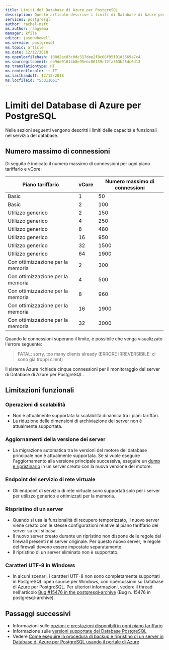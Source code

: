 ```yaml
---
title: Limiti del Database di Azure per PostgreSQL
description: Questo articolo descrive i limiti di Database di Azure per PostgreSQL, ad esempio il numero di connessioni e le opzioni del motore di archiviazione.
services: postgresql
author: rachel-msft
ms.author: raagyema
manager: kfile
editor: jasonwhowell
ms.service: postgresql
ms.topic: article
ms.date: 12/12/2018
ms.openlocfilehash: 108d2ac83c0dc317dee2f8c66f95f01d3569a7c4
ms.sourcegitcommit: eb9dd01614b8e95ebc06139c72fa563b25dc6d13
ms.translationtype: HT
ms.contentlocale: it-IT
ms.lasthandoff: 12/12/2018
ms.locfileid: "53311661"
---
```

# <a name="limitations-in-azure-database-for-postgresql"></a>Limiti del Database di Azure per PostgreSQL
Nelle sezioni seguenti vengono descritti i limiti delle capacità e funzionali nel servizio del database.

## <a name="maximum-connections"></a>Numero massimo di connessioni
Di seguito è indicato il numero massimo di connessioni per ogni piano tariffario e vCore: 

|**Piano tariffario**| **vCore**| **Numero massimo di connessioni** |
|---|---|---|
|Basic| 1| 50 |
|Basic| 2| 100 |
|Utilizzo generico| 2| 150|
|Utilizzo generico| 4| 250|
|Utilizzo generico| 8| 480|
|Utilizzo generico| 16| 950|
|Utilizzo generico| 32| 1500|
|Utilizzo generico| 64| 1900|
|Con ottimizzazione per la memoria| 2| 300|
|Con ottimizzazione per la memoria| 4| 500|
|Con ottimizzazione per la memoria| 8| 960|
|Con ottimizzazione per la memoria| 16| 1900|
|Con ottimizzazione per la memoria| 32| 3000|

Quando le connessioni superano il limite, è possibile che venga visualizzato l'errore seguente:
> FATAL: sorry, too many clients already (ERRORE IRREVERSIBILE: ci sono già troppi client)

Il sistema Azure richiede cinque connessioni per il monitoraggio del server di Database di Azure per PostgreSQL. 

## <a name="functional-limitations"></a>Limitazioni funzionali
### <a name="scale-operations"></a>Operazioni di scalabilità
- Non è attualmente supportata la scalabilità dinamica tra i piani tariffari.
- La riduzione delle dimensioni di archiviazione del server non è attualmente supportata.

### <a name="server-version-upgrades"></a>Aggiornamenti della versione dei server
- La migrazione automatica tra le versioni del motore del database principale non è attualmente supportata. Se si vuole eseguire l'aggiornamento alla versione principale successiva, eseguire un [dump e ripristinarlo](./howto-migrate-using-dump-and-restore.md) in un server creato con la nuova versione del motore.

### <a name="vnet-service-endpoints"></a>Endpoint del servizio di rete virtuale
- Gli endpoint di servizio di rete virtuale sono supportati solo per i server per utilizzo generico e ottimizzati per la memoria.

### <a name="restoring-a-server"></a>Rispristino di un server
- Quando si usa la funzionalità di recupero temporizzato, il nuovo server viene creato con le stesse configurazioni relative al piano tariffario del server su cui si basa.
- Il nuovo server creato durante un ripristino non dispone delle regole del firewall presenti nel server originale. Per questo nuovo server, le regole del firewall devono essere impostate separatamente.
- Il ripristino di un server eliminato non è supportato.

### <a name="utf-8-characters-on-windows"></a>Caratteri UTF-8 in Windows
- In alcuni scenari, i caratteri UTF-8 non sono completamente supportati in PostgreSQL open source per Windows, con ripercussioni su Database di Azure per PostgreSQL. Per ulteriori informazioni, vedere il thread nell'articolo [Bug #15476 in the postgresql-archive](https://www.postgresql-archive.org/BUG-15476-Problem-on-show-trgm-with-4-byte-UTF-8-characters-td6056677.html) (Bug n. 15476 in postgresql-archive).

## <a name="next-steps"></a>Passaggi successivi
- Informazioni sulle [opzioni e prestazioni disponibili in ogni piano tariffario](concepts-pricing-tiers.md)
- Informazione sulle [versioni supportate del Database PostgreSQL](concepts-supported-versions.md)
- Vedere [Come eseguire la procedura di backup e ripristino di un server in Database di Azure per PostgreSQL usando il portale di Azure](howto-restore-server-portal.md)
